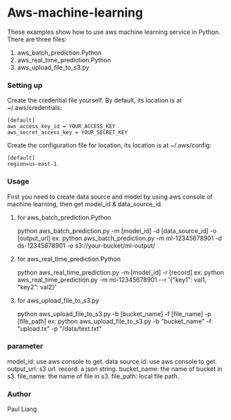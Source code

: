 # Aws-machine-learning

These examples show how to use aws machine learning service in Python. There are three files:

1. aws_batch_prediction.Python
2. aws_real_time_prediction.Python
3. aws_upload_file_to_s3.py

### Setting up

Create the credential file yourself. By default, its location is at ~/.aws/credentials:

    [default]
    aws_access_key_id = YOUR_ACCESS_KEY
    aws_secret_access_key = YOUR_SECRET_KEY

Create the configuration file for location, its location is at ~/.aws/config:

    [default]
    region=us-east-1

### Usage

First you need to create data source and model by using aws console of machine learning, then get model_id & data_source_id.

1. for aws_batch_prediction.Python

    python aws_batch_prediction.py -m [model_id] -d [data_source_id] -o [output_url]
    ex: python aws_batch_prediction.py -m ml-12345678901 -d ds-12345678901 -o s3://your-bucket/ml-output/

2. for aws_real_time_prediction.Python

    python aws_real_time_prediction.py -m [model_id] -r [record]
    ex: python aws_real_time_prediction.py -m ml-12345678901 --r '{"key1": val1, "key2": val2}'

3. for aws_upload_file_to_s3.py

    python aws_upload_file_to_s3.py -b [bucket_name] -f [file_name] -p [file_path]
    ex: python aws_upload_file_to_s3.py -b "bucket_name" -f "upload.tx" -p "/data/text.txt"

### parameter 

model_id: use aws console to get.
data source id: use aws console to get.
output_url: s3 url.
record: a json string.
bucket_name: the name of bucket in s3.
file_name: the name of file in s3.
file_path: local file path.

### Author

Paul Liang

